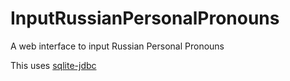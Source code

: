 # InputRussianPersonalPronouns
A web interface to input Russian Personal Pronouns


This uses [sqlite-jdbc](https://bitbucket.org/xerial/sqlite-jdbc)
